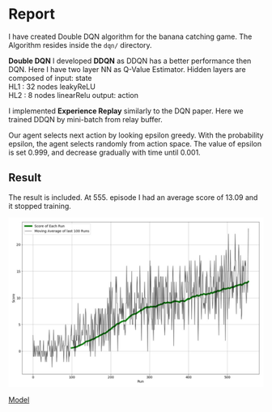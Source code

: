 # Report

I have created Double DQN algorithm for the banana catching game. The Algorithm
resides inside the `dqn/` directory.

**Double DQN**
I developed **DDQN** as DDQN has a better performance then DQN. Here I have
two layer NN as Q-Value Estimator. Hidden layers are composed of
input: state  
HL1 : 32 nodes leakyReLU  
HL2 : 8 nodes linearRelu
output: action

I implemented **Experience Replay** similarly to the DQN paper. Here we trained
DDQN by mini-batch from relay buffer.

Our agent selects next action by looking epsilon greedy. With the probability
 epsilon, the agent selects randomly from action space.
The value of epsilon is set 0.999, and decrease gradually with time until 0.001.

## Result
The result is included. At 555. episode I had an average score of 13.09 and it
stopped training.

![plot of rewards](./result.jpg)


[Model](./model.pt)
